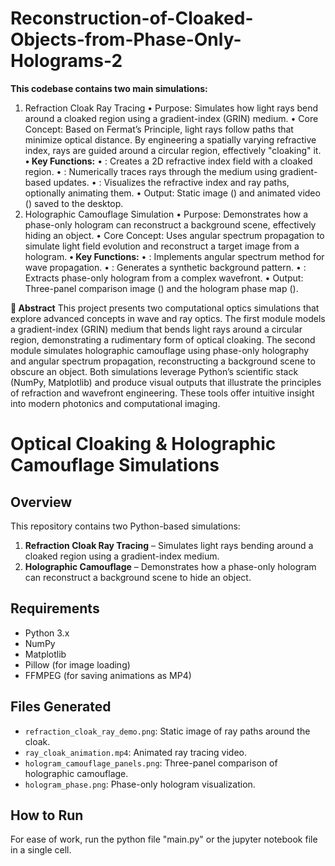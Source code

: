 # Reconstruction-of-Cloaked-Objects-from-Phase-Only-Holograms-2

**This codebase contains two main simulations:**
1. Refraction Cloak Ray Tracing
• 	Purpose: Simulates how light rays bend around a cloaked region using a gradient-index (GRIN) medium.
• 	Core Concept: Based on Fermat’s Principle, light rays follow paths that minimize optical distance. By engineering a spatially varying refractive index, rays are guided around a circular region, effectively "cloaking" it.
**• 	Key Functions:**
• 	: Creates a 2D refractive index field with a cloaked region.
• 	: Numerically traces rays through the medium using gradient-based updates.
• 	: Visualizes the refractive index and ray paths, optionally animating them.
• 	Output: Static image () and animated video () saved to the desktop.
2. Holographic Camouflage Simulation
• 	Purpose: Demonstrates how a phase-only hologram can reconstruct a background scene, effectively hiding an object.
• 	Core Concept: Uses angular spectrum propagation to simulate light field evolution and reconstruct a target image from a hologram.
**• 	Key Functions:**
• 	: Implements angular spectrum method for wave propagation.
• 	: Generates a synthetic background pattern.
• 	: Extracts phase-only hologram from a complex wavefront.
• 	Output: Three-panel comparison image () and the hologram phase map ().

**📄 Abstract**
This project presents two computational optics simulations that explore advanced concepts in wave and ray optics. The first module models a gradient-index (GRIN) medium that bends light rays around a circular region, demonstrating a rudimentary form of optical cloaking. The second module simulates holographic camouflage using phase-only holography and angular spectrum propagation, reconstructing a background scene to obscure an object. Both simulations leverage Python’s scientific stack (NumPy, Matplotlib) and produce visual outputs that illustrate the principles of refraction and wavefront engineering. These tools offer intuitive insight into modern photonics and computational imaging.
# Optical Cloaking & Holographic Camouflage Simulations

## Overview
This repository contains two Python-based simulations:
1. **Refraction Cloak Ray Tracing** – Simulates light rays bending around a cloaked region using a gradient-index medium.
2. **Holographic Camouflage** – Demonstrates how a phase-only hologram can reconstruct a background scene to hide an object.

## Requirements
- Python 3.x
- NumPy
- Matplotlib
- Pillow (for image loading)
- FFMPEG (for saving animations as MP4)

## Files Generated
- `refraction_cloak_ray_demo.png`: Static image of ray paths around the cloak.
- `ray_cloak_animation.mp4`: Animated ray tracing video.
- `hologram_camouflage_panels.png`: Three-panel comparison of holographic camouflage.
- `hologram_phase.png`: Phase-only hologram visualization.

## How to Run
For ease of work, run the python file "main.py" or the jupyter notebook file in a single cell.
